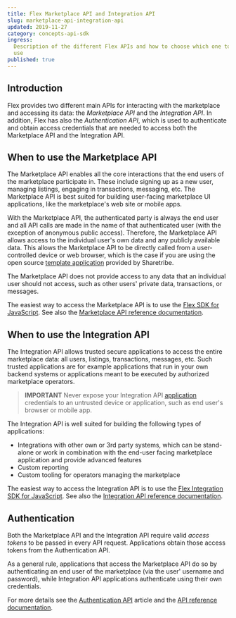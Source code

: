 ```yaml
---
title: Flex Marketplace API and Integration API
slug: marketplace-api-integration-api
updated: 2019-11-27
category: concepts-api-sdk
ingress:
  Description of the different Flex APIs and how to choose which one to
  use
published: true
---
```


## Introduction

Flex provides two different main APIs for interacting with the
marketplace and accessing its data: the _Marketplace API_ and the
_Integration API_. In addition, Flex has also the _Authentication API_,
which is used to authenticate and obtain access credentials that are
needed to access both the Marketplace API and the Integration API.

## When to use the Marketplace API

The Marketplace API enables all the core interactions that the end users
of the marketplace participate in. These include signing up as a new
user, managing listings, engaging in transactions, messaging, etc. The
Marketplace API is best suited for building user-facing marketplace UI
applications, like the marketplace's web site or mobile apps.

With the Marketplace API, the authenticated party is always the end user
and all API calls are made in the name of that authenticated user (with
the exception of anonymous public access). Therefore, the Marketplace
API allows access to the individual user's own data and any publicly
available data. This allows the Marketplace API to be directly called
from a user-controlled device or web browser, which is the case if you
are using the open source
[template application](/introduction/introducing-template/) provided by
Sharetribe.

The Marketplace API does not provide access to any data that an
individual user should not access, such as other users' private data,
transactions, or messages.

The easiest way to access the Marketplace API is to use the
[Flex SDK for JavaScript](/concepts/js-sdk/#flex-sdk-for-javascript).
See also the
[Marketplace API reference documentation](https://www.sharetribe.com/api-reference/marketplace.html).

## When to use the Integration API

The Integration API allows trusted secure applications to access the
entire marketplace data: all users, listings, transactions, messages,
etc. Such trusted applications are for example applications that run in
your own backend systems or applications meant to be executed by
authorized marketplace operators.

> **IMPORTANT** Never expose your Integration API
> [application](/concepts/applications/) credentials to an untrusted
> device or application, such as end user's browser or mobile app.

The Integration API is well suited for building the following types of
applications:

- Integrations with other own or 3rd party systems, which can be
  stand-alone or work in combination with the end-user facing
  marketplace application and provide advanced features
- Custom reporting
- Custom tooling for operators managing the marketplace

The easiest way to access the Integration API is to use the
[Flex Integration SDK for JavaScript](/concepts/js-sdk/#flex-integration-sdk-for-javascript).
See also the
[Integration API reference documentation](https://www.sharetribe.com/api-reference/integration.html).

## Authentication

Both the Marketplace API and the Integration API require valid _access
tokens_ to be passed in every API request. Applications obtain those
access tokens from the Authentication API.

As a general rule, applications that access the Marketplace API do so by
authenticating an end user of the marketplace (via the user' username
and password), while Integration API applications authenticate using
their own credentials.

For more details see the
[Authentication API](/concepts/authentication-api/) article and the
[API reference documentation](https://www.sharetribe.com/api-reference/authentication.html).

